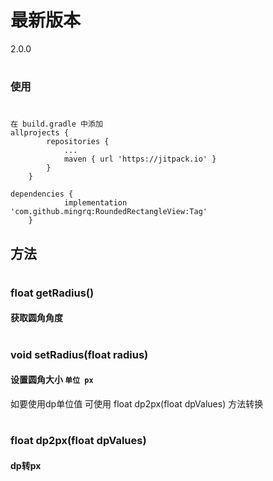 # 最新版本
 2.0.0

#

### 使用
#
```
在 build.gradle 中添加
allprojects {
		repositories {
			...
			maven { url 'https://jitpack.io' }
		}
	}
```
```
dependencies {
	        implementation 'com.github.mingrq:RoundedRectangleView:Tag'
	}
```
## 方法

#
### float getRadius()
####  获取圆角角度


#
### void setRadius(float radius)
#### 设置圆角大小 ``单位 px``
如要使用dp单位值 可使用 float dp2px(float dpValues) 方法转换

#
###  float dp2px(float dpValues)
#### dp转px
